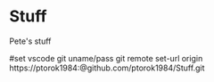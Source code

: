 # Stuff
Pete's stuff

#set vscode git uname/pass
git remote set-url origin https://ptorok1984:<password>@github.com/ptorok1984/Stuff.git